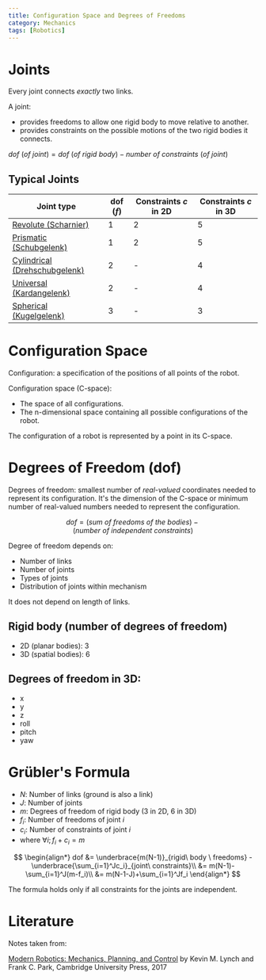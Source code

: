 ```yaml
---
title: Configuration Space and Degrees of Freedoms
category: Mechanics
tags: [Robotics]
---
```




# Joints

Every joint connects *exactly* two links.

A joint:

- provides freedoms to allow one rigid body to move relative to another.
- provides constraints on the possible motions of the two rigid bodies it connects.

$dof\ (of\ joint) = dof\ (of\ rigid\ body) - number\ of\ constraints\ (of\ joint)$


## Typical Joints

| Joint type                                                                | dof ($f$) | Constraints $c$ in 2D | Constraints $c$ in 3D |
|---------------------------------------------------------------------------|-----------|-----------------------|-----------------------|
| [Revolute (Scharnier)](https://en.wikipedia.org/wiki/Revolute_joint)      |        1  |           2           |           5           |
| [Prismatic (Schubgelenk)](https://en.wikipedia.org/wiki/Prismatic_joint)  |        1  |           2           |           5           |
| [Cylindrical (Drehschubgelenk)](https://en.wikipedia.org/wiki/Cylindrical_joint) |  2 |           -           |           4           |
| [Universal (Kardangelenk)](https://en.wikipedia.org/wiki/Universal_joint) |        2  |           -           |           4           |
| [Spherical (Kugelgelenk)](https://en.wikipedia.org/wiki/Ball_joint)       |        3  |           -           |           3           |



# Configuration Space

Configuration: a specification of the positions of all points of the robot.

Configuration space (C-space):

- The space of all configurations.
- The n-dimensional space containing all possible configurations of the robot.

The configuration of a robot is represented by a point in its C-space.


# Degrees of Freedom (dof)

Degrees of freedom: smallest number of *real-valued* coordinates needed to represent its configuration.
It's the dimension of the C-space or minimum number of real-valued numbers needed to represent the configuration.


$$dof = (sum\ of\ freedoms\ of\ the\ bodies) - (number\ of\ independent\ constraints)$$

Degree of freedom depends on:

- Number of links
- Number of joints
- Types of joints
- Distribution of joints within mechanism

It does not depend on length of links.




## Rigid body (number of degrees of freedom)

- 2D (planar bodies): 3
- 3D (spatial bodies): 6


## Degrees of freedom in 3D:

- x
- y
- z
- roll
- pitch
- yaw



# Grübler's Formula

- $N$: Number of links (ground is also a link)
- $J$: Number of joints
- $m$: Degrees of freedom of rigid body (3 in 2D, 6 in 3D)
- $f_i$: Number of freedoms of joint $i$
- $c_i$: Number of constraints of joint $i$
- where $\forall i;f_i + c_i = m$


$$
\begin{align*}
dof &= \underbrace{m(N-1)}_{rigid\ body \ freedoms} - \underbrace{\sum_{i=1}^Jc_i}_{joint\ constraints}\\ 
 &= m(N-1)-\sum_{i=1}^J(m-f_i)\\ 
 &= m(N-1-J)+\sum_{i=1}^Jf_i
\end{align*}
$$

The formula holds only if all constraints for the joints are independent.

# Literature

Notes taken from:

[Modern Robotics: Mechanics, Planning, and Control](http://hades.mech.northwestern.edu/index.php/Modern_Robotics) by Kevin M. Lynch and Frank C. Park, Cambridge University Press, 2017
